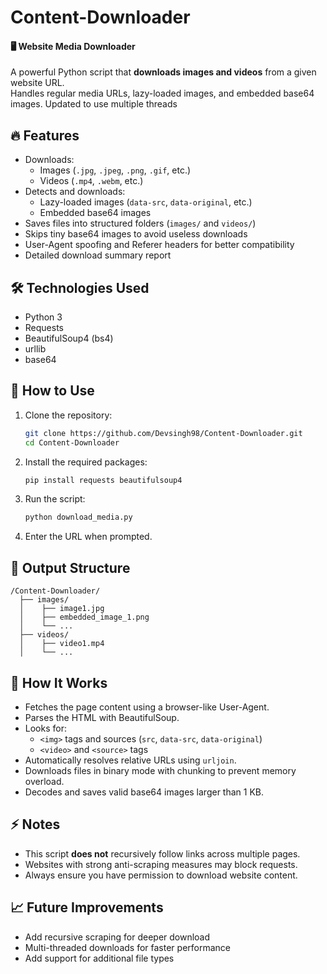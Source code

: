 # Content-Downloader

#### 🖥️ Website Media Downloader

A powerful Python script that **downloads images and videos** from a given website URL.  
Handles regular media URLs, lazy-loaded images, and embedded base64 images. Updated to use multiple threads

## 🔥 Features
- Downloads:
  - Images (`.jpg`, `.jpeg`, `.png`, `.gif`, etc.)
  - Videos (`.mp4`, `.webm`, etc.)
- Detects and downloads:
  - Lazy-loaded images (`data-src`, `data-original`, etc.)
  - Embedded base64 images
- Saves files into structured folders (`images/` and `videos/`)
- Skips tiny base64 images to avoid useless downloads
- User-Agent spoofing and Referer headers for better compatibility
- Detailed download summary report

## 🛠️ Technologies Used
- Python 3
- Requests
- BeautifulSoup4 (bs4)
- urllib
- base64

## 🚀 How to Use
1. Clone the repository:
   ```bash
   git clone https://github.com/Devsingh98/Content-Downloader.git
   cd Content-Downloader
   ```

2. Install the required packages:
   ```bash
   pip install requests beautifulsoup4
   ```

3. Run the script:
   ```bash
   python download_media.py
   ```

4. Enter the URL when prompted.

## 📂 Output Structure
```
/Content-Downloader/
  ├── images/
  │    ├── image1.jpg
  │    ├── embedded_image_1.png
  │    └── ...
  ├── videos/
  │    ├── video1.mp4
  │    └── ...
```

## 🧠 How It Works
- Fetches the page content using a browser-like User-Agent.
- Parses the HTML with BeautifulSoup.
- Looks for:
  - `<img>` tags and sources (`src`, `data-src`, `data-original`)
  - `<video>` and `<source>` tags
- Automatically resolves relative URLs using `urljoin`.
- Downloads files in binary mode with chunking to prevent memory overload.
- Decodes and saves valid base64 images larger than 1 KB.

## ⚡ Notes
- This script **does not** recursively follow links across multiple pages.
- Websites with strong anti-scraping measures may block requests.
- Always ensure you have permission to download website content.

## 📈 Future Improvements
- Add recursive scraping for deeper download
- Multi-threaded downloads for faster performance
- Add support for additional file types


